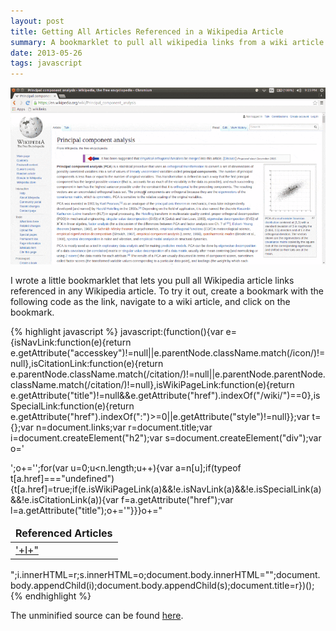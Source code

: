 ```yaml
---
layout: post
title: Getting All Articles Referenced in a Wikipedia Article 
summary: A bookmarklet to pull all wikipedia links from a wiki article.
date: 2013-05-26
tags: javascript
---
```

![Demo](./images/wiki.gif)

I wrote a little bookmarklet that lets you pull all Wikipedia article links referenced in any Wikipedia article. To try it out, create a bookmark with the following code as the link, navigate to a wiki article, and click on the bookmark.

{% highlight javascript %}
javascript:(function(){var e={isNavLink:function(e){return e.getAttribute("accesskey")!=null||e.parentNode.className.match(/icon/)!=null},isCitationLink:function(e){return e.parentNode.className.match(/citation/)!=null||e.parentNode.parentNode.className.match(/citation/)!=null},isWikiPageLink:function(e){return e.getAttribute("title")!=null&&e.getAttribute("href").indexOf("/wiki/")==0},isSpecialLink:function(e){return e.getAttribute("href").indexOf(":")>=0||e.getAttribute("style")!=null}};var t={};var n=document.links;var r=document.title;var i=document.createElement("h2");var s=document.createElement("div");var o='<table style="font-size: 16px; line-height:20px;">';o+='<thead style="font-weight:bold;"><tr><td>Referenced Articles</td></tr></thead><tbody>';for(var u=0;u<n.length;u++){var a=n[u];if(typeof t[a.href]==="undefined"){t[a.href]=true;if(e.isWikiPageLink(a)&&!e.isNavLink(a)&&!e.isSpecialLink(a)&&!e.isCitationLink(a)){var f=a.getAttribute("href");var l=a.getAttribute("title");o+='<tr><td><a href="'+f+'">'+l+"</a></td></tr>"}}}o+="</tbody></table>";i.innerHTML=r;s.innerHTML=o;document.body.innerHTML="";document.body.appendChild(i);document.body.appendChild(s);document.title=r})();
{% endhighlight %}

The unminified source can be found [here](https://github.com/gurch101/wikilinks).
